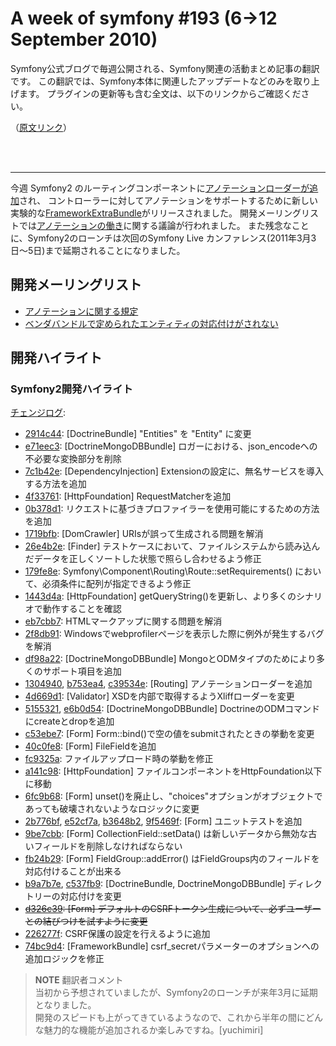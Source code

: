 A week of symfony #193 (6->12 September 2010)
======================================

Symfony公式ブログで毎週公開される、Symfony関連の活動まとめ記事の翻訳です。
この翻訳では、Symfony本体に関連したアップデートなどのみを取り上げます。
プラグインの更新等も含む全文は、以下のリンクからご確認ください。

（[原文リンク](http://www.symfony-project.org/blog/2010/09/12/a-week-of-symfony-193-6-12-september-2010)）

<br />
<br />
<hr />

今週 Symfony2 のルーティングコンポーネントに[アノテーションローダーが追加](http://github.com/symfony/symfony/commit/130494066d7ef69ce0b5ac48e82b5f150bee0357)され、
コントローラーに対してアノテーションをサポートするために新しい実験的な[FrameworkExtraBundle](http://bundles.symfony-reloaded.org/frameworkextrabundle/)がリリースされました。
開発メーリングリストでは[アノテーションの働き](http://groups.google.com/group/symfony-devs/browse_thread/thread/19c04caa20bc8dc9)に関する議論が行われました。
また残念なことに、Symfony2のローンチは次回のSymfony Live カンファレンス(2011年3月3日〜5日)まで延期されることになりました。

開発メーリングリスト
----------------------

- [アノテーションに関する規定](http://groups.google.com/group/symfony-devs/browse_thread/thread/19c04caa20bc8dc9)
- [ベンダバンドルで定められたエンティティの対応付けがされない](http://groups.google.com/group/symfony-devs/browse_thread/thread/48ce8e16346ac86a)

開発ハイライト
----------------

### Symfony2開発ハイライト

[チェンジログ](http://github.com/symfony/symfony/commits/master):

- [2914c44](http://github.com/symfony/symfony/commit/2914c443441bf5ea84e166934b7e23f6d97042d6): [DoctrineBundle] "Entities" を "Entity" に変更  
- [e71eec3](http://github.com/symfony/symfony/commit/e71eec3f5d95f849052aa113776808e37113b63a): [DoctrineMongoDBBundle] ロガーにおける、json_encodeへの不必要な変換部分を削除
- [7c1b42e](http://github.com/symfony/symfony/commit/7c1b42e81b7e63423607200ae08911ca58bcdcae): [DependencyInjection] Extensionの設定に、無名サービスを導入する方法を追加
- [4f33761](http://github.com/symfony/symfony/commit/4f337615e3b465f5f325a4ef50dac1def32fdda9): [HttpFoundation] RequestMatcherを追加
- [0b378d1](http://github.com/symfony/symfony/commit/0b378d1b3e93416dcf6b1737a87ab631b286f3dd): リクエストに基づきプロファイラーを使用可能にするための方法を追加
- [1719bfb](http://github.com/symfony/symfony/commit/1719bfb871e1f923185efda47a319385c2f5a793): [DomCrawler] URIsが誤って生成される問題を解消
- [26e4b2e](http://github.com/symfony/symfony/commit/26e4b2e2ef094472598fcbc3ff80a2245dc3d294): [Finder] テストケースにおいて、ファイルシステムから読み込んだデータを正しくソートした状態で照らし合わせるよう修正
- [179fe8e](http://github.com/symfony/symfony/commit/179fe8e6237589d06dceed177f726484ae675d12): Symfony\Component\Routing\Route::setRequirements() において、必須条件に配列が指定できるよう修正
- [1443d4a](http://github.com/symfony/symfony/commit/1443d4a0baea7add0e190d9d78ba7cadf10dc585): [HttpFoundation] getQueryString()を更新し、より多くのシナリオで動作することを確認
- [eb7cbb7](http://github.com/symfony/symfony/commit/eb7cbb77ec9ff4ca8143679ed66c0c9b94e08413): HTMLマークアップに関する問題を解消
- [2f8db91](http://github.com/symfony/symfony/commit/2f8db9135a25a32fc77a9f8387f1f4b350f02cff): Windowsでwebprofilerページを表示した際に例外が発生するバグを解消
- [df98a22](http://github.com/symfony/symfony/commit/df98a229f3dbc7acf45531250cc6f524a6456ae6): [DoctrineMongoDBBundle] MongoとODMタイプのためにより多くのサポート項目を追加
- [1304940](http://github.com/symfony/symfony/commit/130494066d7ef69ce0b5ac48e82b5f150bee0357), [b753ea4](http://github.com/symfony/symfony/commit/b753ea45b24bf84c3285de91e684974006e9ef81), [c39534e](http://github.com/symfony/symfony/commit/c39534e258c8f08a47f6a6c5cf0b623a20f176e1): [Routing] アノテーションローダーを追加
- [4d669d1](http://github.com/symfony/symfony/commit/4d669d106ed8ac5dcd98e34c3d1d8ca7bd08ebf7): [Validator] XSDを内部で取得するようXliffローダーを変更
- [5155321](http://github.com/symfony/symfony/commit/51553211f3da2f9d73030847600e6e2543003d1f), [e6b0d54](http://github.com/symfony/symfony/commit/e6b0d5453187b66fd16700a98ec82b7340f21490): [DoctrineMongoDBBundle] DoctrineのODMコマンドにcreateとdropを追加
- [c53ebe7](http://github.com/symfony/symfony/commit/c53ebe7a8e8f8af1ed7b5bacf6b2bebefbe696b6): [Form] Form::bind()で空の値をsubmitされたときの挙動を変更
- [40c0fe8](http://github.com/symfony/symfony/commit/40c0fe854f8b102a7d450c4700af3d391e70f70e): [Form] FileFieldを追加
- [fc9325a](http://github.com/symfony/symfony/commit/fc9325a737f0c9764b2315484ef59646f841bf58): ファイルアップロード時の挙動を修正
- [a141c98](http://github.com/symfony/symfony/commit/a141c98917ded11f43239e30189ca76f9271455a): [HttpFoundation] ファイルコンポーネントをHttpFoundation以下に移動
- [6fc9b68](http://github.com/symfony/symfony/commit/6fc9b68fa7b54c916d0d6d3fa527eeda10569b6f): [Form] unset()を廃止し、"choices"オプションがオブジェクトであっても破壊されないようなロジックに変更
- [2b776bf](http://github.com/symfony/symfony/commit/2b776bf2e8b3d4c1003b12655f43b4fca1172ccf), [e52cf7a](http://github.com/symfony/symfony/commit/e52cf7afe0d266256e3b78db8cb9eb305e075710), [b3648b2](http://github.com/symfony/symfony/commit/b3648b219b3f354fa0932e492adc8b92b841c1d7), [9f5469f](http://github.com/symfony/symfony/commit/9f5469f62d2096bc486ecd31202dc2931bfd040f): [Form] ユニットテストを追加
- [9be7cbb](http://github.com/symfony/symfony/commit/9be7cbb115a81193e2b15222c3d4630821589d72): [Form] CollectionField::setData() は新しいデータから無効な古いフィールドを削除しなければならない
- [fb24b29](http://github.com/symfony/symfony/commit/fb24b291c826c55497b2daa1d56a978de5425146): [Form] FieldGroup::addError() はFieldGroups内のフィールドを対応付けることが出来る
- [b9a7b7e](http://github.com/symfony/symfony/commit/b9a7b7e51a89119b8a9bfc9d1bfd529060f04539), [c537fb9](http://github.com/symfony/symfony/commit/c537fb9eb231d63c06584077c9b3b3c0cdec7907): [DoctrineBundle, DoctrineMongoDBBundle] ディレクトリーの対応付けを変更
- <del>[d326c39](http://github.com/symfony/symfony/commit/d326c398e2721c996d9f45108c1ab0cdfceb8ea6): [Form] デフォルトのCSRFトークン生成について、必ずユーザーとの結びつけを試すように変更</del>
- [226277f](http://github.com/symfony/symfony/commit/226277fd0ed37181e967abf5043a389e355079fc): CSRF保護の設定を行えるように追加
- [74bc9d4](http://github.com/symfony/symfony/commit/74bc9d461bb60e7fedd6ddf8abf2454a7e312c48): [FrameworkBundle] csrf_secretパラメーターのオプションへの追加ロジックを修正


> **NOTE**
> 翻訳者コメント<br />
> 当初から予想されていましたが、Symfony2のローンチが来年3月に延期となりました。<br />
> 開発のスピードも上がってきているようなので、これから半年の間にどんな魅力的な機能が追加されるか楽しみですね。[yuchimiri]
